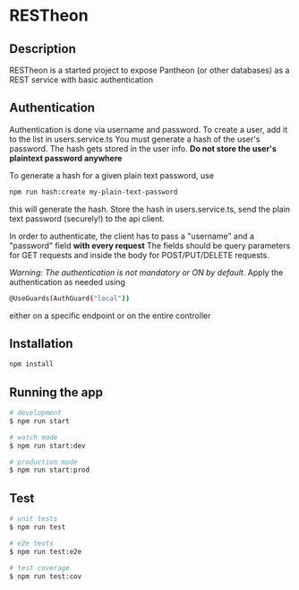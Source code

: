 # RESTheon

## Description

RESTheon is a started project to expose Pantheon (or other databases) as a REST service with basic authentication

## Authentication

Authentication is done via username and password.
To create a user, add it to the list in users.service.ts
You must generate a hash of the user's password. The hash gets stored in the user info.
**Do not store the user's plaintext password anywhere**

To generate a hash for a given plain text password, use

```bash
npm run hash:create my-plain-text-password
```

this will generate the hash. Store the hash in users.service.ts, send the plain text password (securely!) to the api client.

In order to authenticate, the client has to pass a "username" and a "password" field **with every request**
The fields should be query parameters for GET requests and inside the body for POST/PUT/DELETE requests.

_Warning: The authentication is not mandatory or ON by default._
Apply the authentication as needed using

```bash
@UseGuards(AuthGuard("local"))
```

either on a specific endpoint or on the entire controller

## Installation

```bash
npm install
```

## Running the app

```bash
# development
$ npm run start

# watch mode
$ npm run start:dev

# production mode
$ npm run start:prod
```

## Test

```bash
# unit tests
$ npm run test

# e2e tests
$ npm run test:e2e

# test coverage
$ npm run test:cov
```

